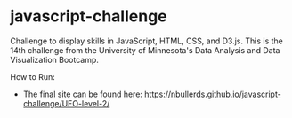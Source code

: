 # javascript-challenge
Challenge to display skills in JavaScript, HTML, CSS, and D3.js.  This is the 14th challenge from the University of Minnesota's Data Analysis and Data Visualization Bootcamp.

How to Run:
- The final site can be found here: https://nbullerds.github.io/javascript-challenge/UFO-level-2/
